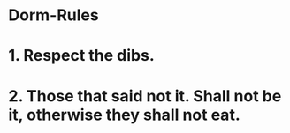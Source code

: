 # Dorm-Rules

# 1. Respect the dibs.
# 2. Those that said not it. Shall not be it, otherwise they shall not eat.
